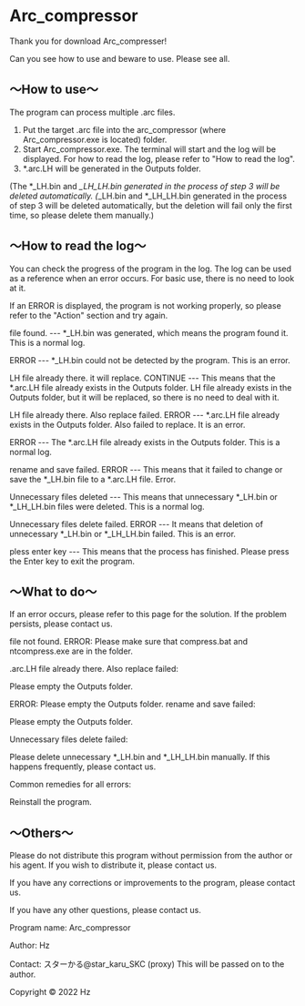 # Arc_compressor

Thank you for download Arc_compresser!

Can you see how to use and beware to use. Please see all.


## ～How to use～
The program can process multiple .arc files.

1. Put the target .arc file into the arc_compressor (where Arc_compressor.exe is located) folder.
2. Start Arc_compressor.exe.
The terminal will start and the log will be displayed. For how to read the log, please refer to "How to read the log".
4. *.arc.LH will be generated in the Outputs folder.

(The *_LH.bin and *_LH_LH.bin generated in the process of step 3 will be deleted automatically. (*_LH.bin and *_LH_LH.bin generated in the process of step 3 will be deleted automatically, but the deletion will fail only the first time, so please delete them manually.)

## ～How to read the log～

You can check the progress of the program in the log.
The log can be used as a reference when an error occurs. For basic use, there is no need to look at it.

If an ERROR is displayed, the program is not working properly, so please refer to the "Action" section and try again.

file found. --- *_LH.bin was generated, which means the program found it. This is a normal log.

ERROR --- *_LH.bin could not be detected by the program. This is an error.

LH file already there. it will replace. CONTINUE --- This means that the *.arc.LH file already exists in the Outputs folder. LH file already exists in the Outputs folder, but it will be replaced, so there is no need to deal with it.

LH file already there. Also replace failed. ERROR --- *.arc.LH file already exists in the Outputs folder. Also failed to replace. It is an error.

ERROR --- The *.arc.LH file already exists in the Outputs folder. This is a normal log.

rename and save failed. ERROR --- This means that it failed to change or save the *_LH.bin file to a *.arc.LH file. Error.

Unnecessary files deleted --- This means that unnecessary *_LH.bin or *_LH_LH.bin files were deleted. This is a normal log.

Unnecessary files delete failed. ERROR --- It means that deletion of unnecessary *_LH.bin or *_LH_LH.bin failed. This is an error.


pless enter key --- This means that the process has finished. Please press the Enter key to exit the program.

## ～What to do～

If an error occurs, please refer to this page for the solution. If the problem persists, please contact us.

file not found. ERROR:
Please make sure that compress.bat and ntcompress.exe are in the folder.

.arc.LH file already there. Also replace failed:

Please empty the Outputs folder.


ERROR: Please empty the Outputs folder. rename and save failed:

Please empty the Outputs folder.


Unnecessary files delete failed:

Please delete unnecessary *_LH.bin and *_LH_LH.bin manually. If this happens frequently, please contact us.


Common remedies for all errors:

Reinstall the program.

## ～Others～

Please do not distribute this program without permission from the author or his agent.
If you wish to distribute it, please contact us.

If you have any corrections or improvements to the program, please contact us.

If you have any other questions, please contact us.

Program name: Arc_compressor

Author: Hz

Contact: スターかる@star_karu_SKC (proxy)
This will be passed on to the author.

Copyright © 2022 Hz

